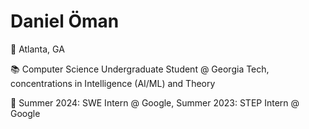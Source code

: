 # Daniel Öman

:round_pushpin:	Atlanta, GA

:books: Computer Science Undergraduate Student @ Georgia Tech, concentrations in Intelligence (AI/ML) and Theory

:briefcase:	Summer 2024: SWE Intern @ Google, Summer 2023: STEP Intern @ Google


<!-- https://github.com/ikatyang/emoji-cheat-sheet/blob/master/README.md -->
